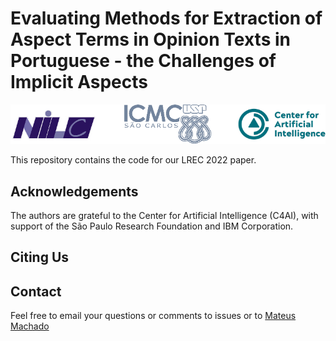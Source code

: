 # Evaluating Methods for Extraction of Aspect Terms in Opinion Texts in Portuguese - the Challenges of Implicit Aspects

![NILC - ICMC - C4AI](https://github.com/mtarcinalli/LREC-Extraction-of-Aspect-Terms/blob/main/logos.png?raw=true)

This repository contains the code for our LREC 2022 paper.

## Acknowledgements

The authors are grateful to the Center for Artificial Intelligence (C4AI), with support of the São Paulo Research Foundation and IBM Corporation.

## Citing Us

## Contact

Feel free to email your questions or comments to issues or to [Mateus Machado](mailto:mateusmachado@usp.br)